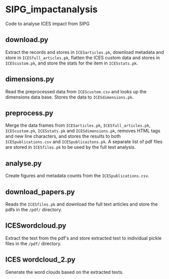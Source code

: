# SIPG_impactanalysis
Code to analyse ICES impact from SIPG

## download.py
Extract the records and stores in `ICESarticles.pk`, download metadata and store in `ICESfull_articles.pk`, flatten the ICES custom data and stores in `ICEScustom.pk`, and store the stats for the item in `ICESstats.pk`.

## dimensions.py
Read the preprocessed data from `ICEScustom.csv` and looks up the dimensions data base. Stores the data to `ICESdimensions.pk`.

## preprocess.py
Merge the data frames from `ICESarticles.pk`, `ICESfull_articles.pk`, `ICEScustom.pk`, `ICESstats.pk` and `ICESdimensions.pk`, removes HTML tags and new line characters, and stores the results to both `ICESpublications.csv` and `ICESpublicaitons.pk`. A separate list of pdf files are stored in `ICESfiles.pk` to be used by the full text analysis.

## analyse.py
Create figures and metadata counts from the `ICESpublications.csv`.

## download_papers.py
Reads the `ICESfiles.pk` and download the full text articles and store the pdfs in the `/pdf/` directory.

## ICESwordcloud.py
Extract the text from the pdf's and store extracted text to individual pickle files in the `/pdf/` directory.

## ICES wordcloud_2.py
Generate the word clouds based on the extracted texts.


